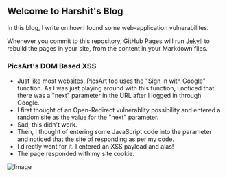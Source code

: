 ## Welcome to Harshit's Blog

In this blog, I write on how I found some web-application vulnerabilites.

Whenever you commit to this repository, GitHub Pages will run [Jekyll](https://jekyllrb.com/) to rebuild the pages in your site, from the content in your Markdown files.

### PicsArt's DOM Based XSS

- Just like most websites, PicsArt too uses the "Sign in with Google" function. As I was just playing around with this function, I noticed that there was a "next" parameter in the URL after I logged in through Google. 
- I first thought of an Open-Redirect vulnerablity possibility and entered a random site as the value for the "next" parameter.
- Sad, this didn't work.
- Then, I thought of entering some JavaScript code into the parameter and noticed that the site of responding as per my code.
- I directly went for it. I entered an XSS payload and alas! 
- The page responded with my site cookie.

![Image](https://postimg.cc/DSWszRQ2)

